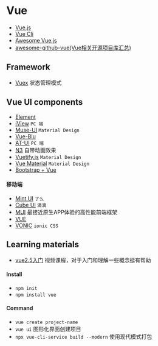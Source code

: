# Vue
- [Vue.js](https://cn.vuejs.org/)
- [Vue Cli](https://cli.vuejs.org/zh/)
- [Awesome Vue.js](https://github.com/vuejs/awesome-vue)
- [awesome-github-vue(Vue相关开源项目库汇总)](https://github.com/opendigg/awesome-github-vue)


## Framework
- [Vuex](https://vuex.vuejs.org/zh/) 状态管理模式


## Vue UI components
- [Element](http://element-cn.eleme.io/#/zh-CN)
- [iView](https://www.iviewui.com) `PC 端`
- [Muse-UI](https://muse-ui.org/) `Material Design`
- [Vue-Blu](https://chenz24.github.io/vue-blu)
- [AT-UI](https://at-ui.github.io/at-ui) `PC 端`
- [N3](https://n3-components.github.io/N3-components/) 自带动画效果
- [Vuetify.js](https://github.com/vuetifyjs/vuetify) `Material Design`
- [Vue Material](https://vuematerial.io/) `Material Design`
- [Bootstrap + Vue](https://bootstrap-vue.js.org/)

#### 移动端
- [Mint UI](https://mint-ui.github.io/) `了么`
- [Cube UI](https://didi.github.io/cube-ui/#/zh-CN) `滴滴`
- [MUI](http://dev.dcloud.net.cn/mui/) 最接近原生APP体验的高性能前端框架
- [VUE](https://vux.li/)
- [VONIC](https://wangdahoo.github.io/vonic-documents) `ionic CSS`


## Learning materials
- [vue2.5入门](https://www.imooc.com/learn/980) 视频课程，对于入门和理解一些概念挺有帮助

#### Install
- `npm init`
- `npm install vue`

#### Command
- `vue create project-name`
- `vue ui` 图形化界面创建项目
- `npx vue-cli-service build --modern` 使用现代模式打包

